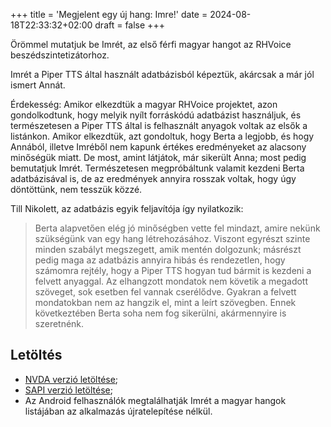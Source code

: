 +++
title = 'Megjelent egy új hang: Imre!'
date = 2024-08-18T22:33:32+02:00
draft = false
+++

Örömmel mutatjuk be Imrét, az első férfi magyar hangot az RHVoice beszédszintetizátorhoz.

Imrét a Piper TTS által használt  adatbázisból képeztük, akárcsak a már jól ismert Annát.

Érdekesség: Amikor elkezdtük a magyar RHVoice projektet, azon gondolkodtunk, hogy melyik nyílt forráskódú adatbázist használjuk, és természetesen a Piper TTS által is felhasznált anyagok voltak az elsők a listánkon. Amikor elkezdtük, azt gondoltuk, hogy Berta a legjobb, és hogy Annából, illetve Imréből nem kapunk értékes eredményeket az alacsony minőségük miatt. De most, amint látjátok, már sikerült Anna; most pedig bemutatjuk Imrét. Természetesen megpróbáltunk valamit kezdeni Berta adatbázisával is, de az eredmények annyira rosszak voltak, hogy úgy döntöttünk, nem tesszük közzé.

Till Nikolett, az adatbázis egyik feljavítója így nyilatkozik:
>Berta alapvetően elég jó minőségben vette fel mindazt, amire nekünk szükségünk van egy hang létrehozásához. Viszont egyrészt szinte minden szabályt megszegett, amik mentén dolgozunk; másrészt pedig maga az adatbázis annyira hibás és rendezetlen, hogy számomra rejtély, hogy a Piper TTS hogyan tud bármit is kezdeni a felvett anyaggal. Az elhangzott mondatok nem követik a megadott szöveget, sok esetben fel vannak cserélődve. Gyakran a felvett mondatokban nem az hangzik el, mint a leírt szövegben. Ennek következtében Berta soha nem fog sikerülni, akármennyire is szeretnénk.

## Letöltés

* [NVDA verzió letöltése](https://storage.cyrmax.ru/rhvoice/vce/RHVoice-voice-Hungarian-Imre-Beta-4.0.1007.11.nvda-addon);
* [SAPI verzió letöltése](https://storage.cyrmax.ru/rhvoice/vce/RHVoice-voice-Hungarian-Imre-Beta-v4.0.1007.21-setup.exe);
* Az Android felhasználók megtalálhatják Imrét a magyar hangok listájában az alkalmazás újratelepítése nélkül.
